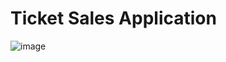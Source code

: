 # Ticket Sales Application

![image](https://raw.githubusercontent.com/erolemre1/ticket-sales-application/main/movie.gif)
